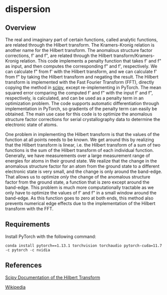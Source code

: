# dispersion

## Overview

The real and imaginary part of certain functions, called analytic functions, are related through the Hilbert transform. The Kramers-Kronig relation is another name for the Hilbert transform. The anomalous structure factor corrections, f' and f", are related through the Hilbert transform/Kramers-Kronig relation. This code implements a penalty function that takes f' and f" as input, and then computes the corresponding f" and f', respectively. We can calculate f" from f' with the Hilbert transform, and we can calculate f' from f" by taking the Hilbert transform and negating the result. The Hilbert transform is implemented with the Fast Fourier Transform (FFT), directly copying the method in [scipy](https://docs.scipy.org/doc/scipy/reference/generated/scipy.signal.hilbert.html), except re-implementing in PyTorch. The mean squared error comparing the computed f' and f" with the input f' and f", respectively, is calculated, and can be used as a penalty term in an optimization problem. The code supports automatic differentiation through implementation in PyTorch, so gradients of the penalty term can easily be obtained. The main use case for this code is to optimize the anomalous structure factor corrections for serial crystallography data to determine the electronic state of atoms.

One problem in implementing the Hilbert transform is that the values of the function at all points needs to be known. We get around this by realizing that the Hilbert transform is linear, i.e. the Hilbert transform of a sum of two functions is the sum of the Hilbert transform of each individual function. Generally, we have measurements over a large measurement range of energies for atoms in their ground state. We realize that the change in the anomalous structure factor for an atom from the ground state to a different electronic state is very small, and the change is only around the band-edge. That allows us to optimize *only* the change of the anomalous structure factor from the ground state, a function that is zero except around the band-edge. This problem is much more computationally tractable as we only have to optimize the values of f' and f" in a small window around the band-edge. As this function goes to zero at both ends, this method also prevents numerical edge effects due to the implementation of the Hilbert transform with the FFT.

## Requirements

Install PyTorch with the following command:

`conda install pytorch==1.13.1 torchvision torchaudio pytorch-cuda=11.7 -c pytorch -c nvidia`

## References

[Scipy Documentation of the Hilbert Transform](https://docs.scipy.org/doc/scipy/reference/generated/scipy.signal.hilbert.html)

[Wikipedia](https://en.wikipedia.org/wiki/Hilbert_transform)
